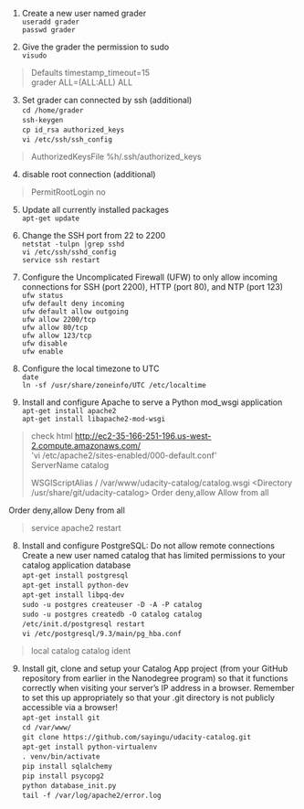 1. Create a new user named grader  
`useradd grader`  
`passwd grader`

2. Give the grader the permission to sudo  
`visudo`  
> Defaults timestamp_timeout=15  
> grader ALL=(ALL:ALL) ALL

3. Set grader can connected by ssh (additional)  
`cd /home/grader`  
`ssh-keygen`  
`cp id_rsa authorized_keys`  
`vi /etc/ssh/ssh_config`  
> AuthorizedKeysFile %h/.ssh/authorized_keys

4. disable root connection (additional)  
> PermitRootLogin no

5. Update all currently installed packages  
`apt-get update`  

4. Change the SSH port from 22 to 2200  
`netstat -tulpn |grep sshd`  
`vi /etc/ssh/sshd_config`  
`service ssh restart`

5. Configure the Uncomplicated Firewall (UFW) to only allow incoming connections for SSH (port 2200), HTTP (port 80), and NTP (port 123)  
`ufw status`  
`ufw default deny incoming`  
`ufw default allow outgoing`  
`ufw allow 2200/tcp`  
`ufw allow 80/tcp`  
`ufw allow 123/tcp`  
`ufw disable`  
`ufw enable`

6. Configure the local timezone to UTC  
`date`  
`ln -sf /usr/share/zoneinfo/UTC /etc/localtime`

7. Install and configure Apache to serve a Python mod_wsgi application  
`apt-get install apache2`  
`apt-get install libapache2-mod-wsgi`  
> check html http://ec2-35-166-251-196.us-west-2.compute.amazonaws.com/  
'vi /etc/apache2/sites-enabled/000-default.conf'  
> ServerName catalog  
>   
> WSGIScriptAlias / /var/www/udacity-catalog/catalog.wsgi
<Directory /usr/share/git/udacity-catalog>
    Order deny,allow
    Allow from all
</Directory>
<Directory "^/.*/\.git/">
    Order deny,allow
    Deny from all
</Directory>

> service apache2 restart

8. Install and configure PostgreSQL:
Do not allow remote connections
Create a new user named catalog that has limited permissions to your catalog application database  
`apt-get install postgresql`  
`apt-get install python-dev`  
`apt-get install libpq-dev`  
`sudo -u postgres createuser -D -A -P catalog`  
`sudo -u postgres createdb -O catalog catalog`  
`/etc/init.d/postgresql restart`  
`vi /etc/postgresql/9.3/main/pg_hba.conf`  
> local catalog catalog ident

9. Install git, clone and setup your Catalog App project (from your GitHub repository from earlier in the Nanodegree program) so that it functions correctly when visiting your server’s IP address in a browser. Remember to set this up appropriately so that your .git directory is not publicly accessible via a browser!  
`apt-get install git`  
`cd /var/www/`  
`git clone https://github.com/sayingu/udacity-catalog.git`  
`apt-get install python-virtualenv`  
`. venv/bin/activate`  
`pip install sqlalchemy`  
`pip install psycopg2`  
`python database_init.py`  
`tail -f /var/log/apache2/error.log`  
